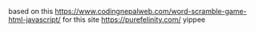 based on this
https://www.codingnepalweb.com/word-scramble-game-html-javascript/
for this site
https://purefelinity.com/
yippee
